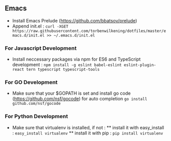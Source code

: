## Emacs ##
* Install Emacs Prelude (https://github.com/bbatsov/prelude)
* Append init.el :
`curl -XGET https://raw.githubusercontent.com/torbenwilkening/dotfiles/master/emacs.d/init.el >> ~/.emacs.d/init.el`
### For Javascript Development ###
* Install neccessary packages via npm for ES6 and TypeScript development :
`npm install -g eslint babel-eslint eslint-plugin-react tern typescript typescript-tools`
### For GO Development ###
* Make sure that your $GOPATH is set and install go code (https://github.com/nsf/gocode) for auto completion
`go install github.com/nsf/gocode`
### For Python Development ###
* Make sure that virtualenv is installed, if not :
  ** install it with easy_install : `easy_install virtualenv`
  ** install it with pip : `pip install virtualenv`
